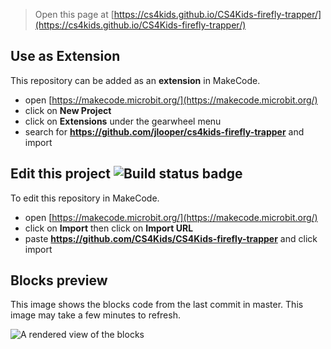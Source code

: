 
> Open this page at [https://cs4kids.github.io/CS4Kids-firefly-trapper/](https://cs4kids.github.io/CS4Kids-firefly-trapper/)

## Use as Extension

This repository can be added as an **extension** in MakeCode.

* open [https://makecode.microbit.org/](https://makecode.microbit.org/)
* click on **New Project**
* click on **Extensions** under the gearwheel menu
* search for **https://github.com/jlooper/cs4kids-firefly-trapper** and import

## Edit this project ![Build status badge](https://github.com/CS4Kids/CS4Kids-firefly-trapper/workflows/MakeCode/badge.svg)

To edit this repository in MakeCode.

* open [https://makecode.microbit.org/](https://makecode.microbit.org/)
* click on **Import** then click on **Import URL**
* paste **https://github.com/CS4Kids/CS4Kids-firefly-trapper** and click import

## Blocks preview

This image shows the blocks code from the last commit in master.
This image may take a few minutes to refresh.

![A rendered view of the blocks](https://github.com/CS4Kids/CS4Kids-firefly-trapper/raw/main/.github/makecode/blocks.png)

